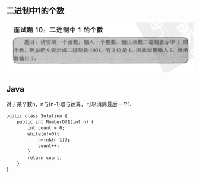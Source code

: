 ## 二进制中1的个数

![二进制中1的个数](./images/question-10.png)

## Java

对于某个数n，n与(n-1)取与运算，可以消除最后一个1.

    public class Solution {  
        public int NumberOf1(int n) {  
            int count = 0;  
            while(n!=0){     
                n=(n&(n-1));  
                count++;  
            }  
            return count;  
        }  
    } 
    
    
